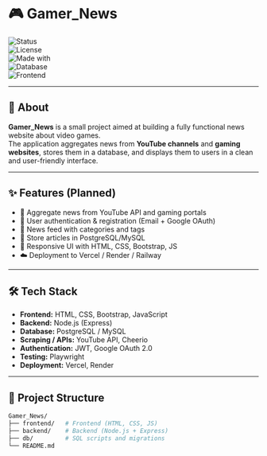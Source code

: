 # 🎮 Gamer_News  

![Status](https://img.shields.io/badge/status-in%20development-yellow)  
![License](https://img.shields.io/badge/license-MIT-blue)  
![Made with](https://img.shields.io/badge/Made%20with-Node.js-green)  
![Database](https://img.shields.io/badge/DB-PostgreSQL-lightblue)  
![Frontend](https://img.shields.io/badge/frontend-HTML%20%7C%20CSS%20%7C%20JS-orange)  

---

## 📖 About
**Gamer_News** is a small project aimed at building a fully functional news website about video games.  
The application aggregates news from **YouTube channels** and **gaming websites**, stores them in a database, and displays them to users in a clean and user-friendly interface.  

---

## ✨ Features (Planned)
- 🔗 Aggregate news from YouTube API and gaming portals  
- 👤 User authentication & registration (Email + Google OAuth)  
- 📰 News feed with categories and tags  
- 💾 Store articles in PostgreSQL/MySQL  
- 📱 Responsive UI with HTML, CSS, Bootstrap, JS  
- ☁️ Deployment to Vercel / Render / Railway  

---

## 🛠️ Tech Stack
- **Frontend:** HTML, CSS, Bootstrap, JavaScript  
- **Backend:** Node.js (Express)  
- **Database:** PostgreSQL / MySQL  
- **Scraping / APIs:** YouTube API, Cheerio  
- **Authentication:** JWT, Google OAuth 2.0  
- **Testing:** Playwright  
- **Deployment:** Vercel, Render  

---

## 📂 Project Structure
```bash
Gamer_News/
├── frontend/   # Frontend (HTML, CSS, JS)
├── backend/    # Backend (Node.js + Express)
├── db/         # SQL scripts and migrations
└── README.md